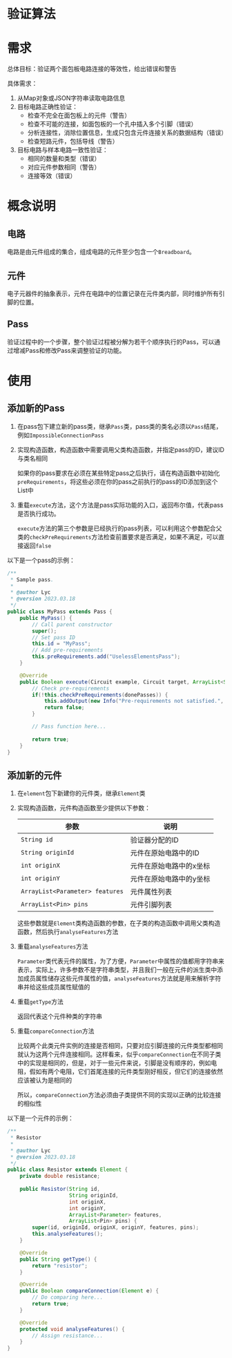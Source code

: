 # 验证算法

# 需求

总体目标：验证两个面包板电路连接的等效性，给出错误和警告

具体需求：

1. 从Map对象或JSON字符串读取电路信息
3. 目标电路正确性验证：
   - 检查不完全在面包板上的元件（警告）
   - 检查不可能的连接，如面包板的一个孔中插入多个引脚（错误）
   - 分析连接性，消除位置信息，生成只包含元件连接关系的数据结构（错误）
   - 检查短路元件，包括导线（警告）
4. 目标电路与样本电路一致性验证：
   - 相同的数量和类型（错误）
   - 对应元件参数相同（警告）
   - 连接等效（错误）

# 概念说明

## 电路

电路是由元件组成的集合，组成电路的元件至少包含一个`Breadboard`。

## 元件

电子元器件的抽象表示，元件在电路中的位置记录在元件类内部，同时维护所有引脚的位置。

## Pass

验证过程中的一个步骤，整个验证过程被分解为若干个顺序执行的Pass，可以通过增减Pass和修改Pass来调整验证的功能。

# 使用

## 添加新的Pass

1. 在pass包下建立新的pass类，继承`Pass`类，pass类的类名必须以`Pass`结尾，例如`ImpossibleConnectionPass`

2. 实现构造函数，构造函数中需要调用父类构造函数，并指定pass的ID，建议ID与类名相同

   如果你的pass要求在必须在某些特定pass之后执行，请在构造函数中初始化`preRequirements`，将这些必须在你的pass之前执行的pass的ID添加到这个List中

3. 重载`execute`方法，这个方法是pass实际功能的入口，返回布尔值，代表pass是否执行成功。

   `execute`方法的第三个参数是已经执行的pass列表，可以利用这个参数配合父类的`checkPreRequirements`方法检查前置要求是否满足，如果不满足，可以直接返回`false`

以下是一个pass的示例：

```java
/**
 * Sample pass.
 * 
 * @author Lyc
 * @version 2023.03.18
 */
public class MyPass extends Pass {
    public MyPass() {
        // Call parent constructor
        super();
        // Set pass ID
        this.id = "MyPass";
        // Add pre-requirements
        this.preRequirements.add("UselessElementsPass");
    }

    @Override
    public Boolean execute(Circuit example, Circuit target, ArrayList<String> donePasses) throws Exception {
        // Check pre-requirements
        if(!this.checkPreRequirements(donePasses)) {
            this.addOutput(new Info("Pre-requirements not satisfied.", InfoType.ERROR));
            return false;
        }

        // Pass function here...
        
        return true;
    }
}
```

## 添加新的元件

1. 在`element`包下新建你的元件类，继承`Element`类

2. 实现构造函数，元件构造函数至少提供以下参数：

   | 参数                            | 说明                    |
   | ------------------------------- | ----------------------- |
   | `String id`                     | 验证器分配的ID          |
   | `String originId`               | 元件在原始电路中的ID    |
   | `int originX`                   | 元件在原始电路中的x坐标 |
   | `int originY`                   | 元件在原始电路中的y坐标 |
   | `ArrayList<Parameter> features` | 元件属性列表            |
   | `ArrayList<Pin> pins`           | 元件引脚列表            |

   这些参数就是`Element`类构造函数的参数，在子类的构造函数中调用父类构造函数，然后执行`analyseFeatures`方法

3. 重载`analyseFeatures`方法

   `Parameter`类代表元件的属性，为了方便，`Parameter`中属性的值都用字符串来表示，实际上，许多参数不是字符串类型，并且我们一般在元件的派生类中添加成员属性储存这些元件属性的值，`analyseFeatures`方法就是用来解析字符串并给这些成员属性赋值的

4. 重载`getType`方法

   返回代表这个元件种类的字符串

5. 重载`compareConnection`方法

   比较两个此类元件实例的连接是否相同，只要对应引脚连接的元件类型都相同就认为这两个元件连接相同。这样看来，似乎`compareConnection`在不同子类中的实现是相同的，但是，对于一些元件来说，引脚是没有顺序的，例如电阻，假如有两个电阻，它们首尾连接的元件类型刚好相反，但它们的连接依然应该被认为是相同的

   所以，`compareConnection`方法必须由子类提供不同的实现以正确的比较连接的相似性

以下是一个元件的示例：

```java
/**
 * Resistor
 * 
 * @author Lyc
 * @version 2023.03.18
 */
public class Resistor extends Element {
    private double resistance;
    
    public Resistor(String id,
                    String originId,
                    int originX,
                    int originY,
                    ArrayList<Parameter> features,
                    ArrayList<Pin> pins) {
        super(id, originId, originX, originY, features, pins);
        this.analyseFeatures();
    }

    @Override
    public String getType() {
        return "resistor";
    }

    @Override
    public Boolean compareConnection(Element e) {
        // Do comparing here...
        return true;
    }

    @Override
    protected void analyseFeatures() {
		// Assign resistance...
    }
}
```

